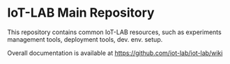 IoT-LAB Main Repository
=======================

This repository contains common IoT-LAB resources, such as
experiments management tools, deployment tools, dev. env. setup.

Overall documentation is available at https://github.com/iot-lab/iot-lab/wiki

